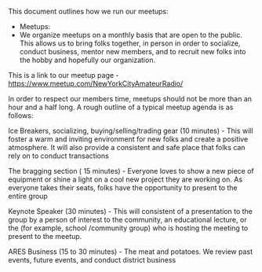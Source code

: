 This document outlines how we run our meetups:

* Meetups:
* We organize meetups on a monthly basis that are open to the public. This allows us to bring folks together, in person in order to socialize, conduct business, mentor new members, and to recruit new folks into the hobby and hopefully our organization.

This is a link to our meetup page - https://www.meetup.com/NewYorkCityAmateurRadio/

In order to respect our members time, meetups should not be more than an hour and a half long. A rough outline of a typical meetup agenda is as follows:

Ice Breakers, socializing, buying/selling/trading gear (10 minutes)
	 - This will foster a warm and inviting environment for new folks and create a positive atmosphere. It will also provide a consistent and safe place that folks can rely on to conduct transactions	 
	 
The bragging section ( 15 minutes)
	- Everyone loves to show a new piece of equipment or shine a light on a cool new project they are working on. As everyone takes their seats, folks have the opportunity to present to the entire group
	
Keynote Speaker (30 minutes)
	- This will consistent of a presentation to the group by a person of interest to the community, an educational lecture, or the (for example, school /community group) who is hosting the meeting to present to the meetup.
	
ARES Business (15 to 30 minutes)
	- The meat and potatoes. We review past events, future events, and conduct district business 
	
